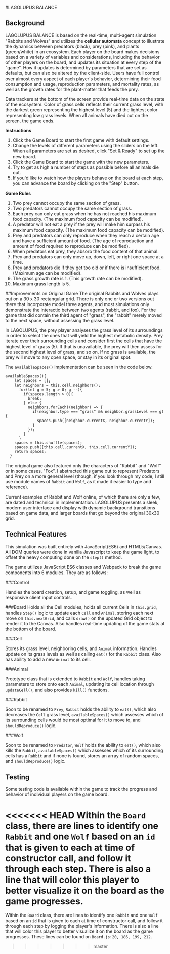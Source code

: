 #LAGOLUPUS BALANCE

## Background

LAGOLUPUS BALANCE is based on the real-time, multi-agent simulation "Rabbits and Wolves" and utilizes the **cellular automata** concept to illustrate the dynamics between predators (black), prey (pink), and plants (green/white) in an ecosystem. Each player on the board makes decisions based on a variety of variables and considerations, including the behavior of other players on the board, and updates its situation at every step of the "game". How it updates is determined by parameters that are set as defaults, but can also be altered by the client-side. Users have full control over almost every aspect of each player's behavior, determining their food consumption and usage, reproduction parameters, and mortality rates, as well as the growth rates for the plant-matter that feeds the prey.

Data trackers at the bottom of the screen provide real-time data on the state of the ecosystem. Color of grass cells reflects their current grass level, with the darkest green representing the highest level (5) and the lightest color representing low grass levels. When all animals have died out on the screen, the game ends.  

**Instructions**
1. Click the Game Board to start the first game with default settings.
2. Change the levels of different parameters using the sliders on the left. When all parameters are set as desired, click "Set & Ready" to set up the new board.
3. Click the Game Board to start the game with the new parameters.
4. Try to get as high a number of steps as possible before all animals die out.
5. If you'd like to watch how the players behave on the board at each step, you can advance the board by clicking on the "Step" button.


**Game Rules**
1. Two prey cannot occupy the same section of grass.
2. Two predators cannot occupy the same section of grass.
3. Each prey can only eat grass when he has not reached his maximum food capacity. (The maximum food capacity can be modified).
4. A predator will not eat a prey if the prey will make him surpass his maximum food capacity. (The maximum food capacity can be modified).
5. Prey and predators can only reproduce when they reach a certain age and have a sufficient amount of food. (The age of reproduction and amount of food required to reproduce can be modified).
6. When predators eat prey, they absorb the food content of that animal.
7. Prey and predators can only move up, down, left, or right one space at a time.
8. Prey and predators die if they get too old or if there is insufficient food. (Maximum age can be modified).
9. The grass growth rate is 1. (This growth rate can be modified).
10. Maximum grass length is 5.


##Improvements on Original Game
The original Rabbits and Wolves plays out on a 30 x 30 rectangular grid.  There is only one or two versions out there that incorporate model three agents, and most simulations only demonstrate the interactio between two agents (rabbit, and fox). For the game that did contain the third agent of "grass", the "rabbit" merely moved to the next space, without assessing the grass level.

In LAGOLUPUS, the prey player analyses the grass level of its surroundings in order to select the ones that will yield the highest metabolic density. Prey iterate over their surrounding cells and consider first the cells that have the highest level of grass (5). If that is unavailable, the prey will then assess for the second highest level of grass, and so on. If no grass is available, the prey will move to any open space, or stay in its original spot.

The ```availableSpaces()``` implementation can be seen in the code below.

```
availableSpaces(){
    let spaces = [];
    let neighbors = this.cell.neighbors();
      for(let g = 5; g > 0; g --){
        if(spaces.length > 0){
          break;
        } else {
          neighbors.forEach((neighbor) => {
            if(neighbor.type === "grass" && neighbor.grassLevel === g){
              spaces.push([neighbor.currentX, neighbor.currentY]);
            }
          });
        }
      }
    spaces = this.shuffle(spaces);
    spaces.push([this.cell.currentX, this.cell.currentY]);
    return spaces;
  }
  ```


The original game also featured only the characters of "Rabbit" and "Wolf" or in some cases, "Fox". I abstracted this game out to represent Predators and Prey on a more general level (though, if you look through my code, I still use module names of ```Rabbit``` and ```Wolf```, as it made it easier to type and reference).

Current examples of Rabbit and Wolf online, of which there are only a few, are dated and technical in implementation. LAGOLUPUS presents a sleek, modern user interface and display with dynamic background transitions based on game data, and larger boards that go beyond the original 30x30 grid.


## Technical Features

This simulation was built entirely with JavaScript(ES6) and HTML5/Canvas. All DOM queries were done in vanilla Javascript to keep the game light, to offset the heavy computing done on the ```step()``` method.

The game utilizes JavaScript ES6 classes and Webpack to break the game components into 6 modules. They are as follows:

###Control

Handles the board creation, setup, and game toggling, as well as responsive client input controls.

###Board
Holds all the Cell modules, holds all current Cells in ```this.grid```, handles ```Step()``` logic to update each ```Cell``` and ```Animal```, storing each next move on ```this.nextGrid```, and calls ```draw()``` on the updated Grid object to render it to the Canvas. Also handles real-time updating of the game stats at the bottom of the board.

###Cell

Stores its grass level, neighboring cells, and ```Animal``` information. Handles update on its grass levels as well as calling ```eat()``` for the ```Rabbit``` class. Also has ability to add a new ```Animal``` to its cell.

###Animal

Prototype class that is extended to ```Rabbit``` and ```Wolf```, handles taking parameters to store onto each ```Animal```, updating its cell location through ```updateCell()```, and also provides ```kill()``` functions.

###Rabbit

Soon to be renamed to ```Prey```, ```Rabbit``` holds the ability to ```eat()```, which also decreases the ```Cell``` grass level, ```availableSpaces()``` which assesses which of its surrounding cells would be most optimal for it to move to, and ```shouldReproduce()``` logic.

###Wolf

Soon to be renamed to ```Predator```, ```Wolf``` holds the ability to ```eat()```, which also kills the ```Rabbit```, ```availableSpaces()``` which assesses which of its surrounding cells has a ```Rabbit``` and if none is found, stores an array of random spaces, and ```shouldReproduce()``` logic.


## Testing

Some testing code is available within the game to track the progress and behavior of individual players on the game board.

<<<<<<< HEAD
Within the ```Board``` class, there are lines to identify one ```Rabbit``` and one ```Wolf``` based on an ```id``` that is given to each at time of constructor call, and follow it through each step. There is also a line that will color this player to better visualize it on the board as the game progresses.
=======
Within the ```Board``` class, there are lines to identify one ```Rabbit``` and one ```Wolf``` based on an ```id``` that is given to each at time of constructor call, and follow it through each step by logging the player's information. There is also a line that will color this player to better visualize it on the board as the game progresses. These lines can be found on ```Board.js:20, 186, 199, 212```.
>>>>>>> master
